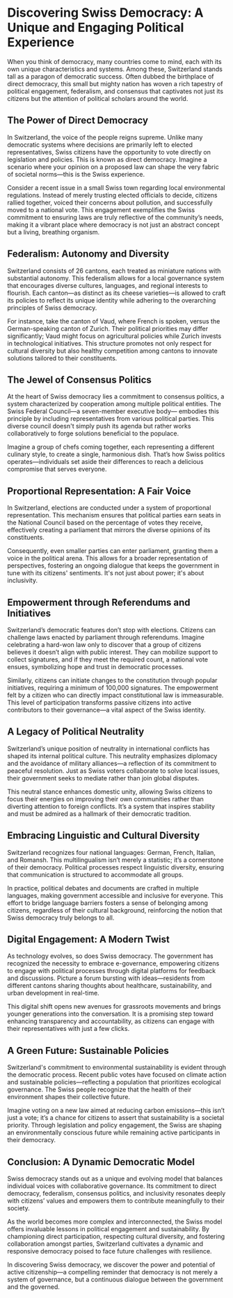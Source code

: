 # Discovering Swiss Democracy: A Unique and Engaging Political Experience

When you think of democracy, many countries come to mind, each with its own unique characteristics and systems. Among these, Switzerland stands tall as a paragon of democratic success. Often dubbed the birthplace of direct democracy, this small but mighty nation has woven a rich tapestry of political engagement, federalism, and consensus that captivates not just its citizens but the attention of political scholars around the world.

## The Power of Direct Democracy

In Switzerland, the voice of the people reigns supreme. Unlike many democratic systems where decisions are primarily left to elected representatives, Swiss citizens have the opportunity to vote directly on legislation and policies. This is known as direct democracy. Imagine a scenario where your opinion on a proposed law can shape the very fabric of societal norms—this is the Swiss experience.

Consider a recent issue in a small Swiss town regarding local environmental regulations. Instead of merely trusting elected officials to decide, citizens rallied together, voiced their concerns about pollution, and successfully moved to a national vote. This engagement exemplifies the Swiss commitment to ensuring laws are truly reflective of the community’s needs, making it a vibrant place where democracy is not just an abstract concept but a living, breathing organism.

## Federalism: Autonomy and Diversity

Switzerland consists of 26 cantons, each treated as miniature nations with substantial autonomy. This federalism allows for a local governance system that encourages diverse cultures, languages, and regional interests to flourish. Each canton—as distinct as its cheese varieties—is allowed to craft its policies to reflect its unique identity while adhering to the overarching principles of Swiss democracy.

For instance, take the canton of Vaud, where French is spoken, versus the German-speaking canton of Zurich. Their political priorities may differ significantly; Vaud might focus on agricultural policies while Zurich invests in technological initiatives. This structure promotes not only respect for cultural diversity but also healthy competition among cantons to innovate solutions tailored to their constituents.

## The Jewel of Consensus Politics

At the heart of Swiss democracy lies a commitment to consensus politics, a system characterized by cooperation among multiple political entities. The Swiss Federal Council—a seven-member executive body— embodies this principle by including representatives from various political parties. This diverse council doesn't simply push its agenda but rather works collaboratively to forge solutions beneficial to the populace.

Imagine a group of chefs coming together, each representing a different culinary style, to create a single, harmonious dish. That’s how Swiss politics operates—individuals set aside their differences to reach a delicious compromise that serves everyone.

## Proportional Representation: A Fair Voice

In Switzerland, elections are conducted under a system of proportional representation. This mechanism ensures that political parties earn seats in the National Council based on the percentage of votes they receive, effectively creating a parliament that mirrors the diverse opinions of its constituents. 

Consequently, even smaller parties can enter parliament, granting them a voice in the political arena. This allows for a broader representation of perspectives, fostering an ongoing dialogue that keeps the government in tune with its citizens' sentiments. It's not just about power; it's about inclusivity.

## Empowerment through Referendums and Initiatives

Switzerland’s democratic features don’t stop with elections. Citizens can challenge laws enacted by parliament through referendums. Imagine celebrating a hard-won law only to discover that a group of citizens believes it doesn’t align with public interest. They can mobilize support to collect signatures, and if they meet the required count, a national vote ensues, symbolizing hope and trust in democratic processes.

Similarly, citizens can initiate changes to the constitution through popular initiatives, requiring a minimum of 100,000 signatures. The empowerment felt by a citizen who can directly impact constitutional law is immeasurable. This level of participation transforms passive citizens into active contributors to their governance—a vital aspect of the Swiss identity.

## A Legacy of Political Neutrality

Switzerland’s unique position of neutrality in international conflicts has shaped its internal political culture. This neutrality emphasizes diplomacy and the avoidance of military alliances—a reflection of its commitment to peaceful resolution. Just as Swiss voters collaborate to solve local issues, their government seeks to mediate rather than join global disputes.

This neutral stance enhances domestic unity, allowing Swiss citizens to focus their energies on improving their own communities rather than diverting attention to foreign conflicts. It’s a system that inspires stability and must be admired as a hallmark of their democratic tradition.

## Embracing Linguistic and Cultural Diversity

Switzerland recognizes four national languages: German, French, Italian, and Romansh. This multilingualism isn’t merely a statistic; it’s a cornerstone of their democracy. Political processes respect linguistic diversity, ensuring that communication is structured to accommodate all groups. 

In practice, political debates and documents are crafted in multiple languages, making government accessible and inclusive for everyone. This effort to bridge language barriers fosters a sense of belonging among citizens, regardless of their cultural background, reinforcing the notion that Swiss democracy truly belongs to all.

## Digital Engagement: A Modern Twist

As technology evolves, so does Swiss democracy. The government has recognized the necessity to embrace e-governance, empowering citizens to engage with political processes through digital platforms for feedback and discussions. Picture a forum bursting with ideas—residents from different cantons sharing thoughts about healthcare, sustainability, and urban development in real-time.

This digital shift opens new avenues for grassroots movements and brings younger generations into the conversation. It is a promising step toward enhancing transparency and accountability, as citizens can engage with their representatives with just a few clicks.

## A Green Future: Sustainable Policies 

Switzerland's commitment to environmental sustainability is evident through the democratic process. Recent public votes have focused on climate action and sustainable policies—reflecting a population that prioritizes ecological governance. The Swiss people recognize that the health of their environment shapes their collective future. 

Imagine voting on a new law aimed at reducing carbon emissions—this isn’t just a vote; it’s a chance for citizens to assert that sustainability is a societal priority. Through legislation and policy engagement, the Swiss are shaping an environmentally conscious future while remaining active participants in their democracy.

## Conclusion: A Dynamic Democratic Model

Swiss democracy stands out as a unique and evolving model that balances individual voices with collaborative governance. Its commitment to direct democracy, federalism, consensus politics, and inclusivity resonates deeply with citizens’ values and empowers them to contribute meaningfully to their society. 

As the world becomes more complex and interconnected, the Swiss model offers invaluable lessons in political engagement and sustainability. By championing direct participation, respecting cultural diversity, and fostering collaboration amongst parties, Switzerland cultivates a dynamic and responsive democracy poised to face future challenges with resilience. 

In discovering Swiss democracy, we discover the power and potential of active citizenship—a compelling reminder that democracy is not merely a system of governance, but a continuous dialogue between the government and the governed.